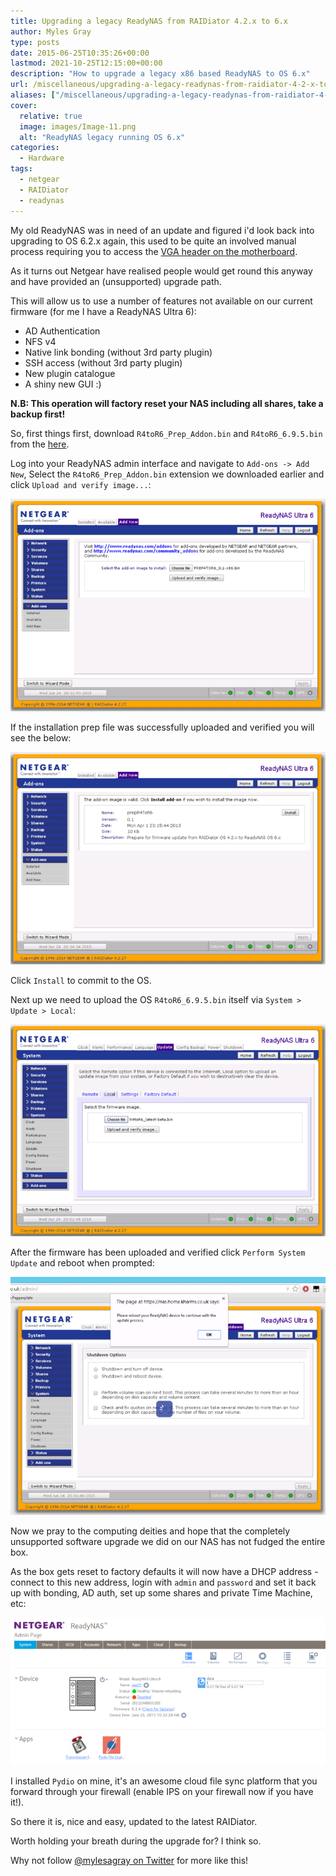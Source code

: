 ```yaml
---
title: Upgrading a legacy ReadyNAS from RAIDiator 4.2.x to 6.x
author: Myles Gray
type: posts
date: 2015-06-25T10:35:26+00:00
lastmod: 2021-10-25T12:15:00+00:00
description: "How to upgrade a legacy x86 based ReadyNAS to OS 6.x"
url: /miscellaneous/upgrading-a-legacy-readynas-from-raidiator-4-2-x-to-6-2-x
aliases: ["/miscellaneous/upgrading-a-legacy-readynas-from-raidiator-4-2-x-to-6-2-x", "/miscellaneous/upgrading-a-legacy-readynas-from-raidiator-4-2-x-to-6-2-x/amp", "/just-for-fun/upgrading-a-legacy-readynas-from-raidiator-4-2-x-to-6-2-x", "/just-for-fun/upgrading-a-legacy-readynas-from-raidiator-4-2-x-to-6-2-x/amp"]
cover:
  relative: true
  image: images/Image-11.png
  alt: "ReadyNAS legacy running OS 6.x"
categories:
  - Hardware
tags:
  - netgear
  - RAIDiator
  - readynas
---
```


My old ReadyNAS was in need of an update and figured i'd look back into upgrading to OS 6.2.x again, this used to be quite an involved manual process requiring you to access the [VGA header on the motherboard][1].

As it turns out Netgear have realised people would get round this anyway and have provided an (unsupported) upgrade path.

This will allow us to use a number of features not available on our current firmware (for me I have a ReadyNAS Ultra 6):

* AD Authentication
* NFS v4
* Native link bonding (without 3rd party plugin)
* SSH access (without 3rd party plugin)
* New plugin catalogue
* A shiny new GUI :)

**N.B: This operation will factory reset your NAS including all shares, take a backup first!**

So, first things first, download `R4toR6_Prep_Addon.bin` and `R4toR6_6.9.5.bin` from the [here](https://community.netgear.com/t5/ReadyNAS-Storage-Apps-Current/ReadyNAS-OS-6-9-3-Run-on-existing-x86-4-2-notsupported/m-p/905258).

Log into your ReadyNAS admin interface and navigate to `Add-ons -> Add New`, Select the `R4toR6_Prep_Addon.bin` extension we downloaded earlier and click `Upload and verify image...`:

![ReadyNAS Add-On Installation Screen][2]

If the installation prep file was successfully uploaded and verified you will see the below:

![ReadyNAS RAIDiator 4.2.x to 6.2.x upgrade][3]

Click `Install` to commit to the OS.

Next up we need to upload the OS `R4toR6_6.9.5.bin` itself via `System > Update > Local`:

![ReadyNAS Firmware Upgrade to 6.2.x][4]

After the firmware has been uploaded and verified click `Perform System Update` and reboot when prompted:

![YOLO][5]

Now we pray to the computing deities and hope that the completely unsupported software upgrade we did on our NAS has not fudged the entire box.

As the box gets reset to factory defaults it will now have a DHCP address - connect to this new address, login with `admin` and `password` and set it back up with bonding, AD auth, set up some shares and private Time Machine, etc:

![Netgear OS 6.2.x][6]

I installed `Pydio` on mine, it's an awesome cloud file sync platform that you forward through your firewall (enable IPS on your firewall now if you have it!).

So there it is, nice and easy, updated to the latest RAIDiator.

Worth holding your breath during the upgrade for? I think so.

Why not follow [@mylesagray on Twitter][7] for more like this!

 [1]: https://web.archive.org/web/20190102203234/https://warwick.ac.uk/fac/sci/csc/people/computingstaff/jaroslaw_zachwieja/readynaspro-jailfix
 [2]: images/Screen-Shot-2015-06-24-at-20.33.35.png
 [3]: images/Screen-Shot-2015-06-24-at-20.35.23.png
 [4]: images/Screen-Shot-2015-06-24-at-20.52.51.png
 [5]: images/Screen-Shot-2015-06-24-at-20.57.59.png
 [6]: images/Image-11.png
 [7]: https://twitter.com/mylesagray
